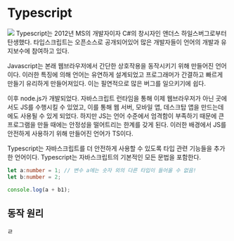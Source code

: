 # Typescript
![](https://i.imgur.com/Mc7qhIs.png)
Typescript는 2012년 MS의 개발자이자 C#의 창시자인 앤더스 하일스버그로부터 탄생했다. 타입스크립트는 오픈소스로 공개되어있어 많은 개발자들이 언어의 개발과 유지보수에 참여하고 있다.

Javascript는 본래 웹브라우저에서 간단한 상호작용을 동작시키기 위해 만들어진 언어이다. 이러한 특징에 의해 언어는 유연하게 설계되었고 프로그래머가 간결하고 빠르게 만들기 유리하게 만들어져있다. 이는 필연적으로 많은 버그를 일으키기에 쉽다.

이후 node.js가 개발되었다. 자바스크립트 런타임을 통해 이제 웹브라우저가 아닌 곳에서도 JS를 수행시킬 수 있었고, 이를 통해 웹 서버, 모바일 앱, 데스크탑 앱을 만드는데에도 사용될 수 있게 되었다. 하지만 JS는 언어 수준에서 엄격함이 부족하기 때문에 큰 프로그램을 만들 때에는 안정성을 떨어트리는 한계를 갖게 된다. 이러한 배경에서 JS를 안전하게 사용하기 위해 만들어진 언어가 TS이다.

Typescript는 자바스크립트를 더 안전하게 사용할 수 있도록 타입 관련 기능들을 추가한 언어이다. Typescript는 자바스크립트의 기본적인 모든 문법을 포함한다.
```typescript
let a:number = 1; // 변수 a에는 숫자 외의 다른 타입이 들어올 수 없음!
let b:number = 2;

console.log(a + b1);
```

## 동작 원리

ㄹ